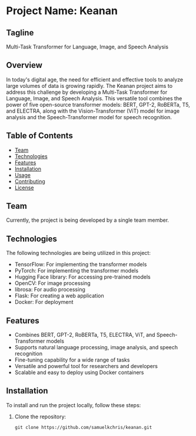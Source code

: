# Project Name: Keanan

## Tagline
Multi-Task Transformer for Language, Image, and Speech Analysis

## Overview
In today's digital age, the need for efficient and effective tools to analyze large volumes of data is growing rapidly. The Keanan project aims to address this challenge by developing a Multi-Task Transformer for Language, Image, and Speech Analysis. This versatile tool combines the power of five open-source transformer models: BERT, GPT-2, RoBERTa, T5, and ELECTRA, along with the Vision-Transformer (ViT) model for image analysis and the Speech-Transformer model for speech recognition.

## Table of Contents
- [Team](#team)
- [Technologies](#technologies)
- [Features](#features)
- [Installation](#installation)
- [Usage](#usage)
- [Contributing](#contributing)
- [License](#license)

## Team
Currently, the project is being developed by a single team member.

## Technologies
The following technologies are being utilized in this project:
- TensorFlow: For implementing the transformer models
- PyTorch: For implementing the transformer models
- Hugging Face library: For accessing pre-trained models
- OpenCV: For image processing
- librosa: For audio processing
- Flask: For creating a web application
- Docker: For deployment

## Features
- Combines BERT, GPT-2, RoBERTa, T5, ELECTRA, ViT, and Speech-Transformer models
- Supports natural language processing, image analysis, and speech recognition
- Fine-tuning capability for a wide range of tasks
- Versatile and powerful tool for researchers and developers
- Scalable and easy to deploy using Docker containers

## Installation
To install and run the project locally, follow these steps:

1. Clone the repository:
   ```shell
   git clone https://github.com/samuelkchris/keanan.git
